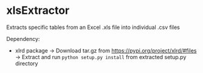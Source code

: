 # xlsExtractor
Extracts specific tables from an Excel .xls file into individual .csv files

Dependency:
- xlrd package
  -> Download tar.gz from https://pypi.org/project/xlrd/#files
	-> Extract and run `python setup.py install` from extracted setup.py directory
